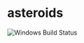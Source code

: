 # asteroids

![Windows Build Status](https://ci.appveyor.com/api/projects/status/github/awesomekyle/asteroids?svg=true)
